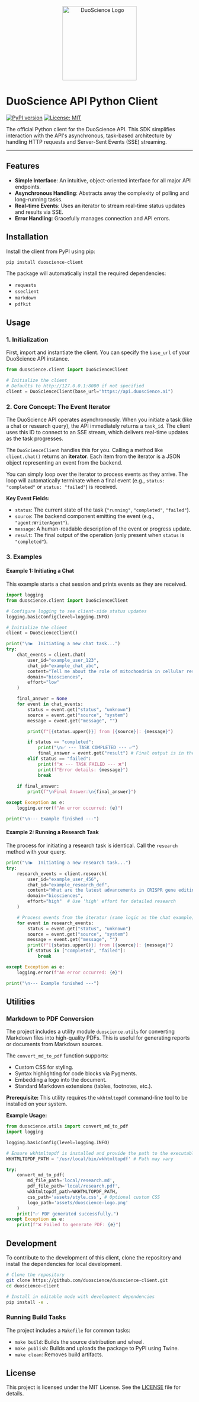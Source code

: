 <div align="center">
  <img src="assets/duoscience-logo.png" alt="DuoScience Logo" width="200"/>
</div>

# DuoScience API Python Client

[![PyPI version](https://badge.fury.io/py/duoscience-client.svg)](https://badge.fury.io/py/duoscience-client)
[![License: MIT](https://img.shields.io/badge/License-MIT-yellow.svg)](https://opensource.org/licenses/MIT)

The official Python client for the DuoScience API. This SDK simplifies interaction with the API's asynchronous, task-based architecture by handling HTTP requests and Server-Sent Events (SSE) streaming.

---

## Features

-   **Simple Interface**: An intuitive, object-oriented interface for all major API endpoints.
-   **Asynchronous Handling**: Abstracts away the complexity of polling and long-running tasks.
-   **Real-time Events**: Uses an iterator to stream real-time status updates and results via SSE.
-   **Error Handling**: Gracefully manages connection and API errors.

## Installation

Install the client from PyPI using pip:

```bash
pip install duoscience-client
```

The package will automatically install the required dependencies:
- `requests`
- `sseclient`
- `markdown`
- `pdfkit`

## Usage

### 1. Initialization

First, import and instantiate the client. You can specify the `base_url` of your DuoScience API instance.

```python
from duoscience.client import DuoScienceClient

# Initialize the client
# Defaults to http://127.0.0.1:8000 if not specified
client = DuoScienceClient(base_url="https://api.duoscience.ai")
```

### 2. Core Concept: The Event Iterator

The DuoScience API operates asynchronously. When you initiate a task (like a chat or research query), the API immediately returns a `task_id`. The client uses this ID to connect to an SSE stream, which delivers real-time updates as the task progresses.

The `DuoScienceClient` handles this for you. Calling a method like `client.chat()` returns an **iterator**. Each item from the iterator is a JSON object representing an event from the backend.

You can simply loop over the iterator to process events as they arrive. The loop will automatically terminate when a final event (e.g., `status: "completed"` or `status: "failed"`) is received.

**Key Event Fields:**
-   `status`: The current state of the task (`"running"`, `"completed"`, `"failed"`).
-   `source`: The backend component emitting the event (e.g., `"agent:WriterAgent"`).
-   `message`: A human-readable description of the event or progress update.
-   `result`: The final output of the operation (only present when `status` is `"completed"`).

### 3. Examples

#### Example 1: Initiating a Chat

This example starts a chat session and prints events as they are received.

```python
import logging
from duoscience.client import DuoScienceClient

# Configure logging to see client-side status updates
logging.basicConfig(level=logging.INFO)

# Initialize the client
client = DuoScienceClient()

print("\n▶️  Initiating a new chat task...")
try:
    chat_events = client.chat(
        user_id="example_user_123",
        chat_id="example_chat_abc",
        content="Tell me about the role of mitochondria in cellular respiration.",
        domain="biosciences",
        effort="low"
    )

    final_answer = None
    for event in chat_events:
        status = event.get("status", "unknown")
        source = event.get("source", "system")
        message = event.get("message", "")

        print(f"[{status.upper()}] from [{source}]: {message}")

        if status == "completed":
            print("\n✅ --- TASK COMPLETED --- ✅")
            final_answer = event.get("result") # Final output is in the 'result' field
        elif status == "failed":
            print(f"❌ --- TASK FAILED --- ❌")
            print(f"Error details: {message}")
            break
    
    if final_answer:
        print(f"\nFinal Answer:\n{final_answer}")

except Exception as e:
    logging.error(f"An error occurred: {e}")

print("\n--- Example finished ---")
```

#### Example 2: Running a Research Task

The process for initiating a research task is identical. Call the `research` method with your query.

```python
print("\n▶️  Initiating a new research task...")
try:
    research_events = client.research(
        user_id="example_user_456",
        chat_id="example_research_def",
        content="What are the latest advancements in CRISPR gene editing for cancer therapy?",
        domain="biosciences",
        effort="high"  # Use 'high' effort for detailed research
    )

    # Process events from the iterator (same logic as the chat example)
    for event in research_events:
        status = event.get("status", "unknown")
        source = event.get("source", "system")
        message = event.get("message", "")
        print(f"[{status.upper()}] from [{source}]: {message}")
        if status in ["completed", "failed"]:
            break

except Exception as e:
    logging.error(f"An error occurred: {e}")

print("\n--- Example finished ---")
```

## Utilities

### Markdown to PDF Conversion

The project includes a utility module `duoscience.utils` for converting Markdown files into high-quality PDFs. This is useful for generating reports or documents from Markdown sources.

The `convert_md_to_pdf` function supports:
-   Custom CSS for styling.
-   Syntax highlighting for code blocks via Pygments.
-   Embedding a logo into the document.
-   Standard Markdown extensions (tables, footnotes, etc.).

**Prerequisite:** This utility requires the `wkhtmltopdf` command-line tool to be installed on your system.

**Example Usage:**

```python
from duoscience.utils import convert_md_to_pdf
import logging

logging.basicConfig(level=logging.INFO)

# Ensure wkhtmltopdf is installed and provide the path to the executable
WKHTMLTOPDF_PATH = '/usr/local/bin/wkhtmltopdf' # Path may vary

try:
    convert_md_to_pdf(
        md_file_path='local/research.md',
        pdf_file_path='local/research.pdf',
        wkhtmltopdf_path=WKHTMLTOPDF_PATH,
        css_path='assets/style.css', # Optional custom CSS
        logo_path='assets/duoscience-logo.png'
    )
    print("✅ PDF generated successfully.")
except Exception as e:
    print(f"❌ Failed to generate PDF: {e}")
```

## Development

To contribute to the development of this client, clone the repository and install the dependencies for local development.

```bash
# Clone the repository
git clone https://github.com/duoscience/duoscience-client.git
cd duoscience-client

# Install in editable mode with development dependencies
pip install -e .
```

### Running Build Tasks

The project includes a `Makefile` for common tasks:
-   `make build`: Builds the source distribution and wheel.
-   `make publish`: Builds and uploads the package to PyPI using Twine.
-   `make clean`: Removes build artifacts.

## License

This project is licensed under the MIT License. See the [LICENSE](LICENSE) file for details.

